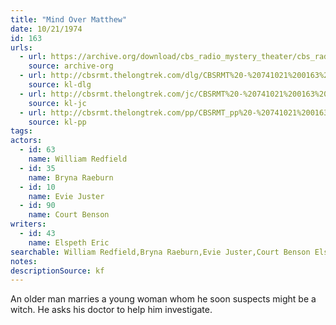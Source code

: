 ```yaml
---
title: "Mind Over Matthew"
date: 10/21/1974
id: 163
urls: 
  - url: https://archive.org/download/cbs_radio_mystery_theater/cbs_radio_mystery_theater-0151-0200.zip/cbs_radio_mystery_theater-0151-0200%2Fcbsrmt_0163_mind_over_matthew.mp3
    source: archive-org
  - url: http://cbsrmt.thelongtrek.com/dlg/CBSRMT%20-%20741021%200163%20Mind%20over%20Matthew.mp3
    source: kl-dlg
  - url: http://cbsrmt.thelongtrek.com/jc/CBSRMT%20-%20741021%200163%20Mind%20Over%20Matthew%20vbr%20bm2_jc.mp3
    source: kl-jc
  - url: http://cbsrmt.thelongtrek.com/pp/CBSRMT_pp%20-%20741021%200163%20Mind%20over%20Matthew.mp3
    source: kl-pp
tags: 
actors:  
  - id: 63
    name: William Redfield  
  - id: 35
    name: Bryna Raeburn  
  - id: 10
    name: Evie Juster  
  - id: 90
    name: Court Benson
writers:  
  - id: 43
    name: Elspeth Eric
searchable: William Redfield,Bryna Raeburn,Evie Juster,Court Benson Elspeth Eric
notes: 
descriptionSource: kf
---
```

An older man marries a young woman whom he soon suspects might be a witch. He asks his doctor to help him investigate.